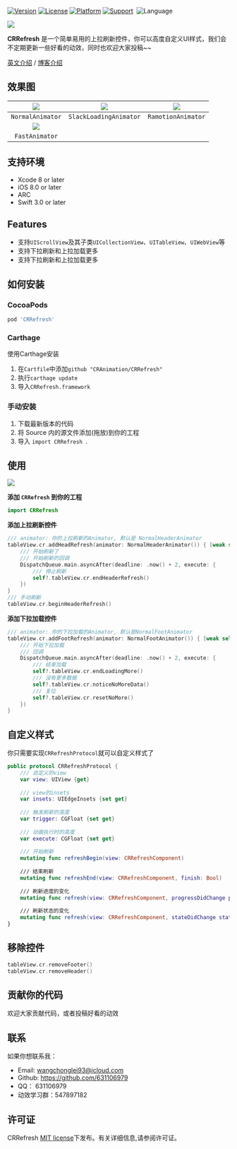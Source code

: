 [![Version](https://img.shields.io/cocoapods/v/CRRefresh.svg?style=flat)](http://cocoapods.org/pods/CRRefresh)
[![License](https://img.shields.io/cocoapods/l/CRRefresh.svg?style=flat)](http://cocoapods.org/pods/CRRefresh)
[![Platform](https://img.shields.io/cocoapods/p/CRRefresh.svg?style=flat)](http://cocoapods.org/pods/CRRefresh)
[![Support](https://img.shields.io/badge/support-iOS%208%2B%20-blue.svg?style=flat)](https://www.apple.com/nl/ios/) 
![Language](https://img.shields.io/badge/Language-%20swift%20%20-blue.svg)

![](CRRefresh.png)

**CRRefresh** 是一个简单易用的上拉刷新控件，你可以高度自定义UI样式，我们会不定期更新一些好看的动效，同时也欢迎大家投稿~~

[英文介绍](README.md) / [博客介绍](http://blog.csdn.net/wang631106979/article/details/62888435)

## 效果图

| ![](CRRefresh1.gif) |  ![](CRRefresh2.gif)   | ![](CRRefresh3.gif) |
| :-----------------: | :--------------------: | :-----------------: |
|  `NormalAnimator`   | `SlackLoadingAnimator` | `RamotionAnimator`  |
| ![](CRRefresh4.gif) |                        |                     |
|   `FastAnimator`    |                        |                     |

## 支持环境

- Xcode 8 or later
- iOS 8.0 or later
- ARC
- Swift 3.0 or later

## Features

- 支持`UIScrollView`及其子类`UICollectionView`、`UITableView`、`UIWebView`等
- 支持下拉刷新和上拉加载更多
- 支持下拉刷新和上拉加载更多

## 如何安装

### CocoaPods

```ruby
pod 'CRRefresh'
```

### Carthage

使用Carthage安装

1. 在`Cartfile`中添加`github "CRAnimation/CRRefresh"`
2. 执行`carthage update`
3. 导入`CRRefresh.framework`

### 手动安装

1. 下载最新版本的代码
2. 将 Source 内的源文件添加(拖放)到你的工程
3. 导入 `import CRRefresh `.

## 使用

![](CRRefresh3.gif)

**添加 `CRRefresh` 到你的工程**

```swift
import CRRefresh
```

**添加上拉刷新控件**

```swift
/// animator: 你的上拉刷新的Animator, 默认是 NormalHeaderAnimator
tableView.cr.addHeadRefresh(animator: NormalHeaderAnimator()) { [weak self] in
    /// 开始刷新了
    /// 开始刷新的回调
    DispatchQueue.main.asyncAfter(deadline: .now() + 2, execute: {
        /// 停止刷新
        self?.tableView.cr.endHeaderRefresh()
    })
}
/// 手动刷新
tableView.cr.beginHeaderRefresh()
```

**添加下拉加载控件**

```swift
/// animator: 你的下拉加载的Animator, 默认是NormalFootAnimator
tableView.cr.addFootRefresh(animator: NormalFootAnimator()) { [weak self] in
    /// 开始下拉加载
    /// 回调
    DispatchQueue.main.asyncAfter(deadline: .now() + 2, execute: {
        /// 结束加载
        self?.tableView.cr.endLoadingMore()
        /// 没有更多数据
        self?.tableView.cr.noticeNoMoreData()
		/// 复位
		self?.tableView.cr.resetNoMore()
    })
}
```

## 自定义样式

你只需要实现`CRRefreshProtocol`就可以自定义样式了

```swift
public protocol CRRefreshProtocol {
    /// 自定义的view
    var view: UIView {get}
    
    /// view的insets
    var insets: UIEdgeInsets {set get}
    
    /// 触发刷新的高度
    var trigger: CGFloat {set get}
    
    /// 动画执行时的高度
    var execute: CGFloat {set get}
    
    /// 开始刷新
    mutating func refreshBegin(view: CRRefreshComponent)
    
    /// 结束刷新
    mutating func refreshEnd(view: CRRefreshComponent, finish: Bool)
    
    /// 刷新进度的变化
    mutating func refresh(view: CRRefreshComponent, progressDidChange progress: CGFloat)
    
    /// 刷新状态的变化
    mutating func refresh(view: CRRefreshComponent, stateDidChange state: CRRefreshState)
}
```

## 移除控件

```swift
tableView.cr.removeFooter()
tableView.cr.removeHeader()
```

## 贡献你的代码

欢迎大家贡献代码，或者投稿好看的动效

## 联系

如果你想联系我：

- Email: wangchonglei93@icloud.com
- Github: https://github.com/631106979
- QQ： 631106979
- 动效学习群：547897182

## 许可证

CRRefresh [MIT license](LICENSE)下发布。有关详细信息,请参阅许可证。